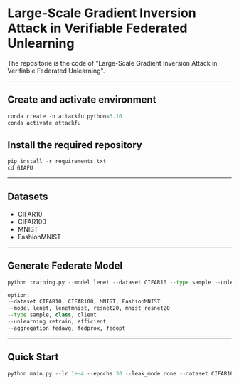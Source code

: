 # Large-Scale Gradient Inversion Attack in Verifiable Federated Unlearning

The repositorie is the code of "Large-Scale Gradient Inversion Attack in Verifiable
Federated Unlearning".

---
##  Create and activate environment
```python
conda create -n attackfu python=3.10
conda activate attackfu
```

##  Install the required repository

```python
pip install -r requirements.txt
cd GIAFU
```
---

##  Datasets
- CIFAR10
- CIFAR100
- MNIST
- FashionMNIST

---

## Generate Federate Model

```python
python training.py --model lenet --dataset CIFAR10 --type sample --unlearning retrain --aggregation fedavg
```

```python
option:
--dataset CIFAR10, CIFAR100, MNIST, FashionMNIST
--model lenet, lenetmnist, resnet20, mnist_resnet20
--type sample, class, client
--unlearning retrain, efficient
--aggregation fedavg, fedprox, fedopt
```
---
## Quick Start

```python
python main.py --lr 1e-4 --epochs 30 --leak_mode none --dataset CIFAR10 --batch_size 256 --shared_model LeNet --type sample --unlearning retrain --state attack
```